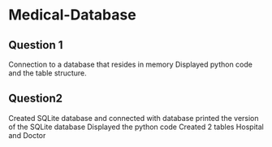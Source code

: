 # Medical-Database
## Question 1
Connection to a database that resides in memory
Displayed python code and the table structure.
## Question2
Created SQLite database and connected with database printed the version of the SQLite database
Displayed the python code
Created 2 tables Hospital and Doctor 
